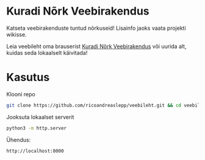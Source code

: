 # Kuradi Nõrk Veebirakendus

Katseta veebirakenduste tuntud nõrkuseid! Lisainfo jaoks vaata projekti wikisse.

Leia veebileht oma brauserist [Kuradi Nõrk Veebirakendus](https://kodu.ut.ee/~lepprico) või uurida alt, kuidas seda lokaalselt käivitada!


# Kasutus

Klooni repo
```bash
git clone https://github.com/ricoandreaslepp/veebileht.git && cd veebileht
```

Jooksuta lokaalset serverit
```bash
python3 -m http.server
```
Ühendus:
```
http://localhost:8000
```

